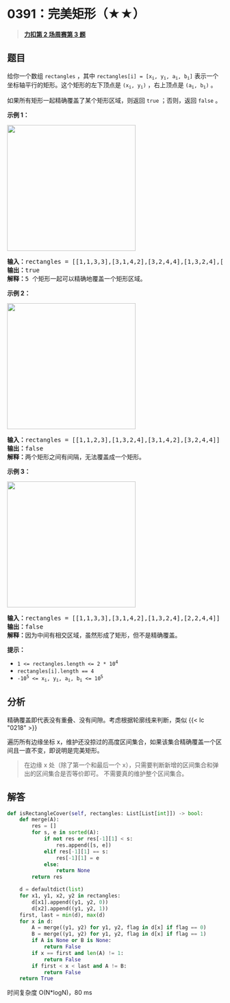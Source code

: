 # 0391：完美矩形（★★）


> <u>**[力扣第 2 场周赛第 3 题](https://leetcode.cn/problems/perfect-rectangle/)**</u>

## 题目

<p>给你一个数组 <code>rectangles</code> ，其中 <code>rectangles[i] = [x<sub>i</sub>, y<sub>i</sub>, a<sub>i</sub>, b<sub>i</sub>]</code> 表示一个坐标轴平行的矩形。这个矩形的左下顶点是 <code>(x<sub>i</sub>, y<sub>i</sub>)</code> ，右上顶点是 <code>(a<sub>i</sub>, b<sub>i</sub>)</code> 。</p>

<p>如果所有矩形一起精确覆盖了某个矩形区域，则返回 <code>true</code> ；否则，返回 <code>false</code> 。</p>


<p><strong>示例 1：</strong></p>
<img alt="" src="https://assets.leetcode.com/uploads/2021/03/27/perectrec1-plane.jpg" style="height: 294px; width: 300px;" />
<pre>
<strong>输入：</strong>rectangles = [[1,1,3,3],[3,1,4,2],[3,2,4,4],[1,3,2,4],[2,3,3,4]]
<strong>输出：</strong>true
<strong>解释：</strong>5 个矩形一起可以精确地覆盖一个矩形区域。
</pre>

<p><strong>示例 2：</strong></p>
<img alt="" src="https://assets.leetcode.com/uploads/2021/03/27/perfectrec2-plane.jpg" style="height: 294px; width: 300px;" />
<pre>
<strong>输入：</strong>rectangles = [[1,1,2,3],[1,3,2,4],[3,1,4,2],[3,2,4,4]]
<strong>输出：</strong>false
<strong>解释：</strong>两个矩形之间有间隔，无法覆盖成一个矩形。</pre>

<p><strong>示例 3：</strong></p>
<img alt="" src="https://assets.leetcode.com/uploads/2021/03/27/perfecrrec4-plane.jpg" style="height: 294px; width: 300px;" />
<pre>
<strong>输入：</strong>rectangles = [[1,1,3,3],[3,1,4,2],[1,3,2,4],[2,2,4,4]]
<strong>输出：</strong>false
<strong>解释：</strong>因为中间有相交区域，虽然形成了矩形，但不是精确覆盖。</pre>



<p><strong>提示：</strong></p>

<ul>
<li><code>1 &lt;= rectangles.length &lt;= 2 * 10<sup>4</sup></code></li>
<li><code>rectangles[i].length == 4</code></li>
<li><code>-10<sup>5</sup> &lt;= x<sub>i</sub>, y<sub>i</sub>, a<sub>i</sub>, b<sub>i</sub> &lt;= 10<sup>5</sup></code></li>
</ul>


## 分析

精确覆盖即代表没有重叠、没有间隙。考虑根据轮廓线来判断，类似 {{< lc "0218" >}}

遍历所有边缘坐标 x，维护还没掠过的高度区间集合，如果该集合精确覆盖一个区间且一直不变，即说明是完美矩形。

> 在边缘 x 处（除了第一个和最后一个 x），只需要判断新增的区间集合和弹出的区间集合是否等价即可。
>不需要真的维护整个区间集合。

## 解答

```python
def isRectangleCover(self, rectangles: List[List[int]]) -> bool:
    def merge(A):
        res = []
        for s, e in sorted(A):
            if not res or res[-1][1] < s:
                res.append([s, e])
            elif res[-1][1] == s:
                res[-1][1] = e
            else:
                return None
        return res

    d = defaultdict(list)
    for x1, y1, x2, y2 in rectangles:
        d[x1].append((y1, y2, 0))
        d[x2].append((y1, y2, 1))
    first, last = min(d), max(d)
    for x in d:
        A = merge((y1, y2) for y1, y2, flag in d[x] if flag == 0)
        B = merge((y1, y2) for y1, y2, flag in d[x] if flag == 1)
        if A is None or B is None:
            return False
        if x == first and len(A) != 1:
            return False
        if first < x < last and A != B:
            return False
    return True
```
时间复杂度 O(N*logN)，80 ms


